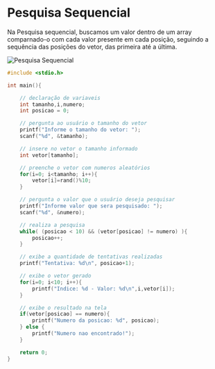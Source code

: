 # Pesquisa Sequencial

Na Pesquisa sequencial, buscamos um valor dentro de um array comparnado-o com cada valor presente em cada posição, seguindo a sequência das posições do vetor, das primeira até a última.

<img src="images/binary-and-linear-search-animations" alt="Pesquisa Sequencial">

```c
#include <stdio.h>

int main(){

    // declaração de variaveis
    int tamanho,i,numero;
    int posicao = 0;

    // pergunta ao usuário o tamanho do vetor
    printf("Informe o tamanho do vetor: ");
    scanf("%d", &tamanho);

    // insere no vetor o tamanho informado
    int vetor[tamanho];

    // preenche o vetor com numeros aleatórios
    for(i=0; i<tamanho; i++){
        vetor[i]=rand()%10;
    }

    // pergunta o valor que o usuário deseja pesquisar
    printf("Informe valor que sera pesquisado: ");
    scanf("%d", &numero);

    // realiza a pesquisa
    while( (posicao < 10) && (vetor[posicao] != numero) ){
        posicao++;
    }

    // exibe a quantidade de tentativas realizadas
    printf("Tentativa: %d\n", posicao+1);

    // exibe o vetor gerado
    for(i=0; i<10; i++){
        printf("Indice: %d - Valor: %d\n",i,vetor[i]);
    }

    // exibe o resultado na tela
    if(vetor[posicao] == numero){
        printf("Numero da posicao: %d", posicao);
    } else {
        printf("Numero nao encontrado!");
    }

    return 0;
}
```